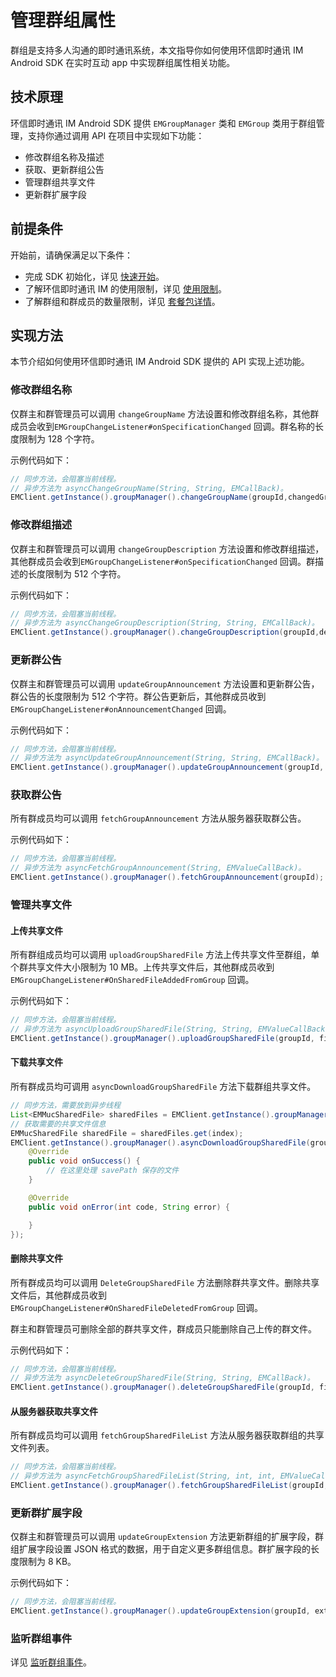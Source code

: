 # 管理群组属性

<Toc />

群组是支持多人沟通的即时通讯系统，本文指导你如何使用环信即时通讯 IM Android SDK 在实时互动 app 中实现群组属性相关功能。

## 技术原理

环信即时通讯 IM Android SDK 提供 `EMGroupManager` 类和 `EMGroup` 类用于群组管理，支持你通过调用 API 在项目中实现如下功能：

- 修改群组名称及描述
- 获取、更新群组公告
- 管理群组共享文件
- 更新群扩展字段

## 前提条件

开始前，请确保满足以下条件：

- 完成 SDK 初始化，详见 [快速开始](quickstart.html)。
- 了解环信即时通讯 IM 的使用限制，详见 [使用限制](/product/limitation.html)。
- 了解群组和群成员的数量限制，详见 [套餐包详情](https://www.easemob.com/pricing/im)。

## 实现方法

本节介绍如何使用环信即时通讯 IM Android SDK 提供的 API 实现上述功能。

### 修改群组名称

仅群主和群管理员可以调用 `changeGroupName` 方法设置和修改群组名称，其他群成员会收到`EMGroupChangeListener#onSpecificationChanged` 回调。群名称的长度限制为 128 个字符。

示例代码如下：

```java
// 同步方法，会阻塞当前线程。
// 异步方法为 asyncChangeGroupName(String, String, EMCallBack)。
EMClient.getInstance().groupManager().changeGroupName(groupId,changedGroupName);
```

### 修改群组描述

仅群主和群管理员可以调用 `changeGroupDescription` 方法设置和修改群组描述，其他群成员会收到`EMGroupChangeListener#onSpecificationChanged` 回调。群描述的长度限制为 512 个字符。

示例代码如下：

```java
// 同步方法，会阻塞当前线程。
// 异步方法为 asyncChangeGroupDescription(String, String, EMCallBack)。
EMClient.getInstance().groupManager().changeGroupDescription(groupId,description);
```

### 更新群公告

仅群主和群管理员可以调用 `updateGroupAnnouncement` 方法设置和更新群公告，群公告的长度限制为 512 个字符。群公告更新后，其他群成员收到 `EMGroupChangeListener#onAnnouncementChanged` 回调。

示例代码如下：

```java
// 同步方法，会阻塞当前线程。
// 异步方法为 asyncUpdateGroupAnnouncement(String, String, EMCallBack)。
EMClient.getInstance().groupManager().updateGroupAnnouncement(groupId, announcement);
```

### 获取群公告

所有群成员均可以调用 `fetchGroupAnnouncement` 方法从服务器获取群公告。

示例代码如下：

```java
// 同步方法，会阻塞当前线程。
// 异步方法为 asyncFetchGroupAnnouncement(String, EMValueCallBack)。
EMClient.getInstance().groupManager().fetchGroupAnnouncement(groupId);
```

### 管理共享文件

#### 上传共享文件

所有群组成员均可以调用 `uploadGroupSharedFile` 方法上传共享文件至群组，单个群共享文件大小限制为 10 MB。上传共享文件后，其他群成员收到 `EMGroupChangeListener#OnSharedFileAddedFromGroup` 回调。

示例代码如下：

```java
// 同步方法，会阻塞当前线程。
// 异步方法为 asyncUploadGroupSharedFile(String, String, EMValueCallBack)。
EMClient.getInstance().groupManager().uploadGroupSharedFile(groupId, filePath, callBack);
```

#### 下载共享文件

所有群成员均可调用 `asyncDownloadGroupSharedFile` 方法下载群组共享文件。

```java
// 同步方法，需要放到异步线程
List<EMMucSharedFile> sharedFiles = EMClient.getInstance().groupManager().fetchGroupSharedFileList(groupId, pageNum, pageSize);
// 获取需要的共享文件信息
EMMucSharedFile sharedFile = sharedFiles.get(index);
EMClient.getInstance().groupManager().asyncDownloadGroupSharedFile(groupId, sharedFile.getFileId(), savePath, new EMCallBack() {
    @Override
    public void onSuccess() {
        // 在这里处理 savePath 保存的文件
    }

    @Override
    public void onError(int code, String error) {

    }
});
```

#### 删除共享文件

所有群成员均可以调用 `DeleteGroupSharedFile` 方法删除群共享文件。删除共享文件后，其他群成员收到 `EMGroupChangeListener#OnSharedFileDeletedFromGroup` 回调。

群主和群管理员可删除全部的群共享文件，群成员只能删除自己上传的群文件。

示例代码如下：

```java
// 同步方法，会阻塞当前线程。
// 异步方法为 asyncDeleteGroupSharedFile(String, String, EMCallBack)。
EMClient.getInstance().groupManager().deleteGroupSharedFile(groupId, fileId);
```

#### 从服务器获取共享文件

所有群成员均可以调用 `fetchGroupSharedFileList` 方法从服务器获取群组的共享文件列表。

```java
// 同步方法，会阻塞当前线程。
// 异步方法为 asyncFetchGroupSharedFileList(String, int, int, EMValueCallBack)。
EMClient.getInstance().groupManager().fetchGroupSharedFileList(groupId, pageNum, pageSize);
```

### 更新群扩展字段

仅群主和群管理员可以调用 `updateGroupExtension` 方法更新群组的扩展字段，群组扩展字段设置 JSON 格式的数据，用于自定义更多群组信息。群扩展字段的长度限制为 8 KB。

示例代码如下：

```java
// 同步方法，会阻塞当前线程。
EMClient.getInstance().groupManager().updateGroupExtension(groupId, extension);
```

### 监听群组事件

详见 [监听群组事件](group_manage.html#监听群组事件)。
